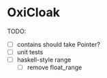 # OxiCloak

TODO:
- [ ] contains should take Pointer?
- [ ] unit tests
- [ ] haskell-style range
   - [ ] remove float_range

